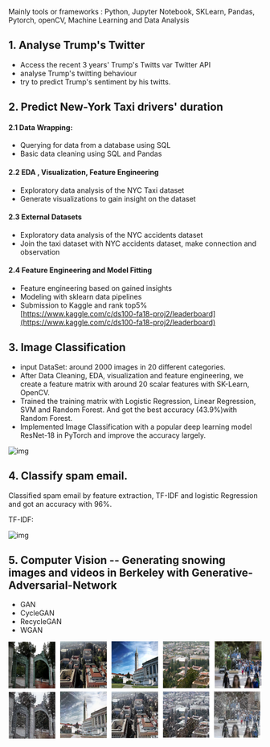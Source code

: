 Mainly tools or frameworks : Python, Jupyter Notebook, SKLearn, Pandas, Pytorch, openCV, Machine Learning and Data Analysis

## 1. Analyse Trump's Twitter

- Access the recent 3 years' Trump's Twitts var Twitter API
- analyse Trump's twitting behaviour
- try to predict Trump's sentiment by his twitts.

## 2. Predict New-York Taxi drivers' duration

#### 2.1 Data Wrapping: 
- Querying for data from a database using SQL
- Basic data cleaning using SQL and Pandas

#### 2.2 EDA , Visualization, Feature Engineering 
- Exploratory data analysis of the NYC Taxi dataset
- Generate visualizations to gain insight on the dataset

#### 2.3 External Datasets
- Exploratory data analysis of the NYC accidents dataset
- Join the taxi dataset with NYC accidents dataset, make connection and observation

#### 2.4 Feature Engineering and Model Fitting 
- Feature engineering based on gained insights
- Modeling with sklearn data pipelines
- Submission to Kaggle and rank top5% [https://www.kaggle.com/c/ds100-fa18-proj2/leaderboard](https://www.kaggle.com/c/ds100-fa18-proj2/leaderboard)

## 3. Image Classification

- input DataSet: around 2000 images in 20 different categories. 
- After Data Cleaning, EDA, visualization and feature engineering, we create a feature matrix with around 20 scalar features with SK-Learn, OpenCV. 
- Trained the training matrix with Logistic Regression, Linear Regression, SVM and Random Forest. And got the best accuracy (43.9%)with Random Forest.
- Implemented Image Classification with a popular deep learning model ResNet-18 in PyTorch and improve the accuracy largely.

![img](https://github.com/PeterPei666/ML_DS/blob/master/Image%20Classification/res.png)

## 4. Classify spam email.

Classified spam email by feature extraction, TF-IDF and logistic Regression and got an accuracy with 96%.

TF-IDF:

![img](https://github.com/PeterPei666/ML_DS/blob/master/Spam_Classfication/tfidf.png)

## 5. Computer Vision -- 	Generating snowing images and videos in Berkeley with Generative-Adversarial-Network

- GAN
- CycleGAN
- RecycleGAN
- WGAN

![img](https://github.com/PeterPei233/ML_DS/blob/master/berkeley.png)
